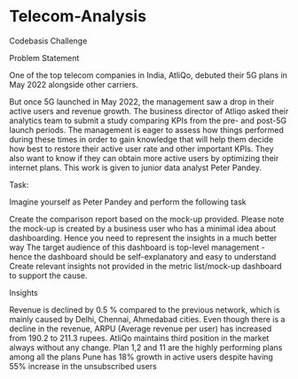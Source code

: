 # Telecom-Analysis
Codebasis Challenge

Problem Statement 

One of the top telecom companies in India, AtliQo, debuted their 5G plans in May 2022 alongside other carriers.

But once 5G launched in May 2022, the management saw a drop in their active users and revenue growth. The business director of Atliqo asked their analytics team to submit a study comparing KPIs from the pre- and post-5G launch periods. The management is eager to assess how things performed during these times in order to gain knowledge that will help them decide how best to restore their active user rate and other important KPIs. They also want to know if they can obtain more active users by optimizing their internet plans. This work is given to junior data analyst Peter Pandey.

Task:

Imagine yourself as Peter Pandey and perform the following task

Create the comparison report based on the mock-up provided. Please note the mock-up is created by a business user who has a minimal idea about dashboarding. Hence you need to represent the insights in a much better way
The target audience of this dashboard is top-level management - hence the dashboard should be self-explanatory and easy to understand
Create relevant insights not provided in the metric list/mock-up dashboard to support the cause.

Insights

Revenue is declined by 0.5 % compared to the previous network, which is mainly caused by Delhi, Chennai, Ahmedabad cities.
Even though there is a decline in the revenue, ARPU (Average revenue per user) has increased from 190.2 to 211.3 rupees.
AtliQo maintains third position in the market always without any change.
Plan 1,2 and 11 are the highly performing plans among all the plans
Pune has 18% growth in active users despite having 55% increase in the unsubscribed users
